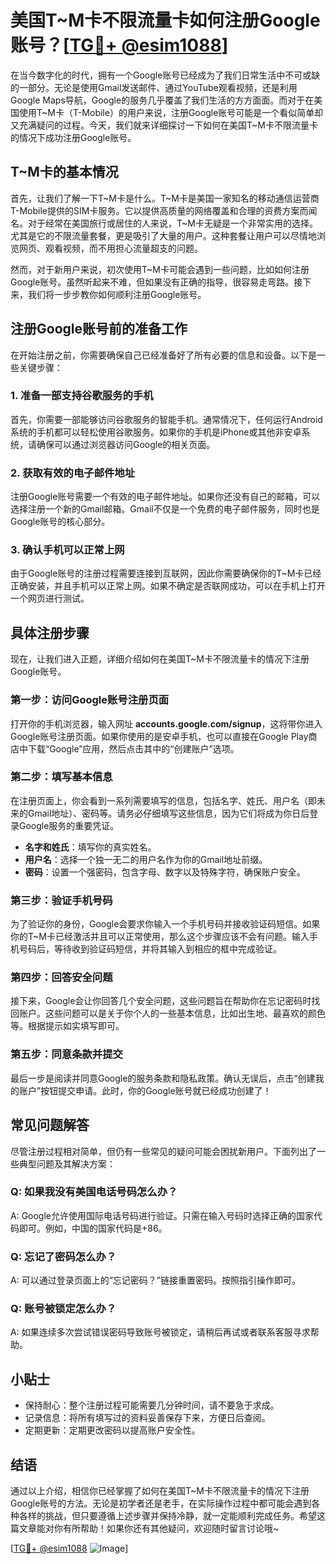 # 美国T~M卡不限流量卡如何注册Google账号？[[TG💪+ @esim1088](https://t.me/s/esim1088)]

在当今数字化的时代，拥有一个Google账号已经成为了我们日常生活中不可或缺的一部分。无论是使用Gmail发送邮件、通过YouTube观看视频，还是利用Google Maps导航，Google的服务几乎覆盖了我们生活的方方面面。而对于在美国使用T~M卡（T-Mobile）的用户来说，注册Google账号可能是一个看似简单却又充满疑问的过程。今天，我们就来详细探讨一下如何在美国T~M卡不限流量卡的情况下成功注册Google账号。

## T~M卡的基本情况

首先，让我们了解一下T~M卡是什么。T~M卡是美国一家知名的移动通信运营商T-Mobile提供的SIM卡服务。它以提供高质量的网络覆盖和合理的资费方案而闻名。对于经常在美国旅行或居住的人来说，T~M卡无疑是一个非常实用的选择。尤其是它的不限流量套餐，更是吸引了大量的用户。这种套餐让用户可以尽情地浏览网页、观看视频，而不用担心流量超支的问题。

然而，对于新用户来说，初次使用T~M卡可能会遇到一些问题，比如如何注册Google账号。虽然听起来不难，但如果没有正确的指导，很容易走弯路。接下来，我们将一步步教你如何顺利注册Google账号。

## 注册Google账号前的准备工作

在开始注册之前，你需要确保自己已经准备好了所有必要的信息和设备。以下是一些关键步骤：

### 1. 准备一部支持谷歌服务的手机

首先，你需要一部能够访问谷歌服务的智能手机。通常情况下，任何运行Android系统的手机都可以轻松使用谷歌服务。如果你的手机是iPhone或其他非安卓系统，请确保可以通过浏览器访问Google的相关页面。

### 2. 获取有效的电子邮件地址

注册Google账号需要一个有效的电子邮件地址。如果你还没有自己的邮箱，可以选择注册一个新的Gmail邮箱。Gmail不仅是一个免费的电子邮件服务，同时也是Google账号的核心部分。

### 3. 确认手机可以正常上网

由于Google账号的注册过程需要连接到互联网，因此你需要确保你的T~M卡已经正确安装，并且手机可以正常上网。如果不确定是否联网成功，可以在手机上打开一个网页进行测试。

## 具体注册步骤

现在，让我们进入正题，详细介绍如何在美国T~M卡不限流量卡的情况下注册Google账号。

### 第一步：访问Google账号注册页面

打开你的手机浏览器，输入网址 **accounts.google.com/signup**，这将带你进入Google账号注册页面。如果你使用的是安卓手机，也可以直接在Google Play商店中下载“Google”应用，然后点击其中的“创建账户”选项。

### 第二步：填写基本信息

在注册页面上，你会看到一系列需要填写的信息，包括名字、姓氏、用户名（即未来的Gmail地址）、密码等。请务必仔细填写这些信息，因为它们将成为你日后登录Google服务的重要凭证。

- **名字和姓氏**：填写你的真实姓名。
- **用户名**：选择一个独一无二的用户名作为你的Gmail地址前缀。
- **密码**：设置一个强密码，包含字母、数字以及特殊字符，确保账户安全。

### 第三步：验证手机号码

为了验证你的身份，Google会要求你输入一个手机号码并接收验证码短信。如果你的T~M卡已经激活并且可以正常使用，那么这个步骤应该不会有问题。输入手机号码后，等待收到验证码短信，并将其输入到相应的框中完成验证。

### 第四步：回答安全问题

接下来，Google会让你回答几个安全问题，这些问题旨在帮助你在忘记密码时找回账户。这些问题可以是关于你个人的一些基本信息，比如出生地、最喜欢的颜色等。根据提示如实填写即可。

### 第五步：同意条款并提交

最后一步是阅读并同意Google的服务条款和隐私政策。确认无误后，点击“创建我的账户”按钮提交申请。此时，你的Google账号就已经成功创建了！

## 常见问题解答

尽管注册过程相对简单，但仍有一些常见的疑问可能会困扰新用户。下面列出了一些典型问题及其解决方案：

### Q: 如果我没有美国电话号码怎么办？

A: Google允许使用国际电话号码进行验证。只需在输入号码时选择正确的国家代码即可。例如，中国的国家代码是+86。

### Q: 忘记了密码怎么办？

A: 可以通过登录页面上的“忘记密码？”链接重置密码。按照指引操作即可。

### Q: 账号被锁定怎么办？

A: 如果连续多次尝试错误密码导致账号被锁定，请稍后再试或者联系客服寻求帮助。

## 小贴士

- 保持耐心：整个注册过程可能需要几分钟时间，请不要急于求成。
- 记录信息：将所有填写过的资料妥善保存下来，方便日后查阅。
- 定期更新：定期更改密码以提高账户安全性。

## 结语

通过以上介绍，相信你已经掌握了如何在美国T~M卡不限流量卡的情况下注册Google账号的方法。无论是初学者还是老手，在实际操作过程中都可能会遇到各种各样的挑战，但只要遵循上述步骤并保持冷静，就一定能顺利完成任务。希望这篇文章能对你有所帮助！如果你还有其他疑问，欢迎随时留言讨论哦~

[[TG💪+ @esim1088](https://t.me/s/esim1088) ![Image](https://i.postimg.cc/4NQfJmqS/Snipaste-2025-05-13-00-14-12.png)]